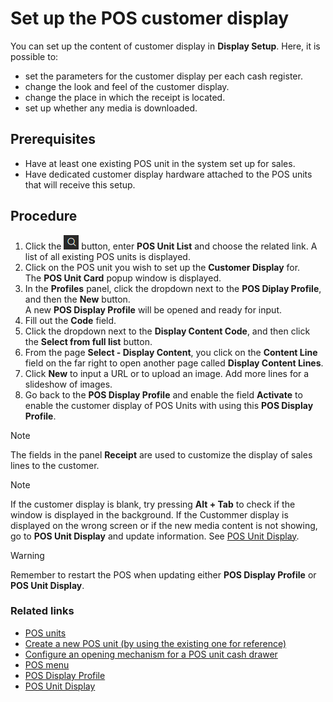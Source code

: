 # Set up the POS customer display

You can set up the content of customer display in **Display Setup**. Here, it is possible to:

- set the parameters for the customer display per each cash register. 
- change the look and feel of the customer display.
- change the place in which the receipt is located.
- set up whether any media is downloaded.

## Prerequisites

 - Have at least one existing POS unit in the system set up for sales.
 - Have dedicated customer display hardware attached to the POS units that will receive this setup.

## Procedure 

1. Click the ![Lightbulb that opens the Tell Me feature](../../../images/Icons/Lightbulb_icon.png "Tell Me what you want to do") button, enter **POS Unit List** and choose the related link. 
   A list of all existing POS units is displayed. 
2. Click on the POS unit you wish to set up the **Customer Display** for.  
   The **POS Unit Card** popup window is displayed.
3. In the **Profiles** panel, click the dropdown next to the **POS Diplay Profile**, and then the **New** button.  
   A new **POS Display Profile** will be opened and ready for input.
4. Fill out the **Code** field.
5. Click the dropdown next to the **Display Content Code**, and then click the **Select from full list** button.
5. From the page **Select - Display Content**, you click on the **Content Line** field on the far right to open another page called **Display Content Lines**.
6. Click **New** to input a URL or to upload an image. Add more lines for a slideshow of images.
7. Go back to the **POS Display Profile** and enable the field **Activate** to enable the customer display of POS Units with using this **POS Display Profile**.

> [!NOTE]
> The fields in the panel **Receipt** are used to customize the display of sales lines to the customer.

> [!NOTE]
> If the customer display is blank, try pressing **Alt + Tab** to check if the window is displayed in the background.
> If the Custommer display is displayed on the wrong screen or if the new media content is not showing, go to **POS Unit Display** and update information. See [POS Unit Display](../reference/POS_Unit_Display.md).

> [!WARNING]
> Remember to restart the POS when updating either **POS Display Profile** or **POS Unit Display**.

### Related links

- [POS units](../explanation/POSUnit.md)
- [Create a new POS unit (by using the existing one for reference)](./createnew.md)   
- [Configure an opening mechanism for a POS unit cash drawer](./ConfigureCashDrawerOpening.md)
- [POS menu](../explanation/POS_menu.md)
- [POS Display Profile](../reference/POS_Display_profile.md)
- [POS Unit Display](../reference/POS_Unit_Display.md)